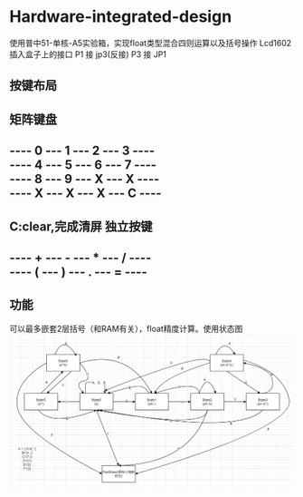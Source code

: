 # Hardware-integrated-design
使用普中51-单核-A5实验箱，实现float类型混合四则运算以及括号操作
Lcd1602插入盒子上的接口
P1 接 jp3(反接)
P3 接 JP1
## 按键布局
矩阵键盘
-----------------------------  
---- 0 --- 1 --- 2 --- 3 ----  
---- 4 --- 5 --- 6 --- 7 ----  
---- 8 --- 9 --- X --- X ----  
---- X --- X --- X --- C ----  
-----------------------------  
C:clear,完成清屏
独立按键
-----------------------------  
---- + --- - --- * --- / ----  
---- ( --- ) --- . --- = ----  
-----------------------------  
## 功能
可以最多嵌套2层括号（和RAM有关），float精度计算。使用状态图
![State](State.png)
